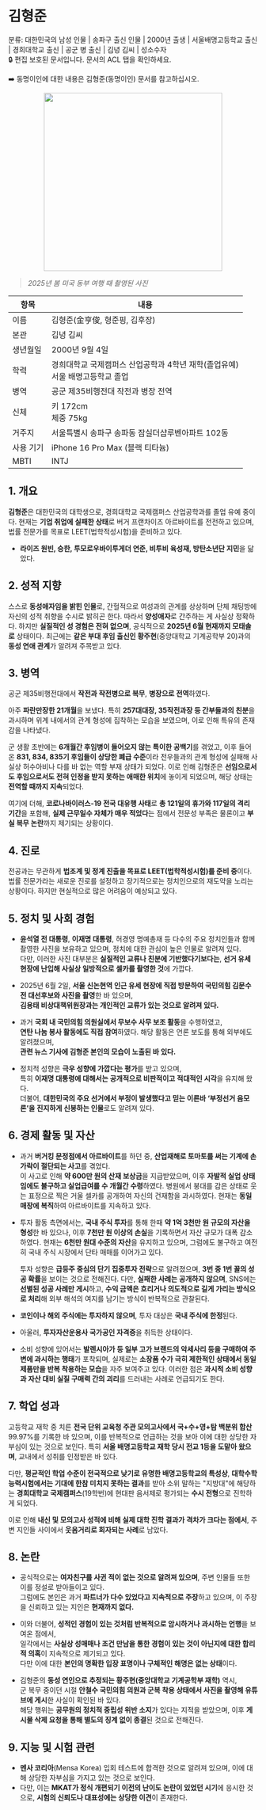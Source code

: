 # 김형준

분류: 대한민국의 남성 인물 | 송파구 출신 인물 | 2000년 출생 | 서울배명고등학교 출신 | 경희대학교 출신 | 공군 병 출신 | 김녕 김씨 | 성소수자  
🔒 편집 보호된 문서입니다. 문서의 ACL 탭을 확인하세요.

➡️ 동명이인에 대한 내용은 김형준(동명이인) 문서를 참고하십시오.

<p align="center">
  <img src="https://kmbzn.com/images/hj.png" width="360" />
</p>

> *2025년 봄 미국 동부 여행 때 촬영된 사진*

| 항목         | 내용                                     |
|--------------|----------------------------------------|
| 이름         | 김형준(金亨俊, 형준핑, 김후장)                |
| 본관         | 김녕 김씨                |
| 생년월일     | 2000년 9월 4일                            |
| 학력    | 경희대학교 국제캠퍼스 산업공학과 4학년 재학(졸업유예)<br>서울 배명고등학교 졸업|
| 병역      | 공군 제35비행전대 작전과 병장 전역             |
| 신체         | 키 172cm<br>체중 75kg                     |
| 거주지       | 서울특별시 송파구 송파동 잠실더샵루벤아파트 102동 |
| 사용 기기    | iPhone 16 Pro Max (블랙 티타늄)          |
| MBTI    | INTJ                        |

## 1. 개요

**김형준**은 대한민국의 대학생으로, 경희대학교 국제캠퍼스 산업공학과를 졸업 유예 중이다. 현재는 **기업 취업에 실패한 상태**로 버거 프랜차이즈 아르바이트를 전전하고 있으며, 법률 전문가를 목표로 LEET(법학적성시험)을 준비하고 있다.
- **라이즈 원빈, 승한, 투모로우바이투게더 연준, 비투비 육성재, 방탄소년단 지민**을 닮았다.

## 2. 성적 지향

스스로 **동성애자임을 밝힌 인물**로, 간헐적으로 여성과의 관계를 상상하며 단체 채팅방에 자신의 성적 취향을 수시로 밝히곤 한다. 따라서 **양성애자**로 간주하는 게 사실상 정확하다. 하지만 **실질적인 성 경험은 전혀 없으며**, 공식적으로 **2025년 6월 현재까지 모태솔로** 상태이다. 최근에는 **같은 부대 후임 출신인 황주현**(중앙대학교 기계공학부 20)과의 **동성 연애 관계**가 알려져 주목받고 있다.

## 3. 병역

공군 제35비행전대에서 **작전과 작전병으로 복무**, **병장으로 전역**하였다.

아주 **파란만장한 21개월**을 보냈다. 특히 **257대대장, 35작전과장 등 간부들과의 친분**을 과시하며 위계 내에서의 관계 형성에 집착하는 모습을 보였으며, 이로 인해 특유의 존재감을 나타냈다.

군 생활 초반에는 **6개월간 후임병이 들어오지 않는 특이한 공백기**를 겪었고, 이후 들어온 **831, 834, 835기 후임들이 상당한 폐급 수준**이라 전우들과의 관계 형성에 실패해 사실상 허수아비나 다를 바 없는 역할 부재 상태가 되었다. 이로 인해 김형준은 **선임으로서도 후임으로서도 전혀 인정을 받지 못하는 애매한 위치**에 놓이게 되었으며, 해당 상태는 **전역할 때까지 지속**되었다.

여기에 더해, **코로나바이러스-19 전국 대유행 사태**로 **총 121일의 휴가와 117일의 격리 기간**을 포함해, **실제 근무일수 자체가 매우 적었다**는 점에서 전문성 부족은 물론이고 **부실 복무 논란**까지 제기되는 상황이다.

## 4. 진로

전공과는 무관하게 **법조계 및 정계 진출을 목표로 LEET(법학적성시험)를 준비 중**이다. 법률 전문가라는 새로운 진로를 설정하고 장기적으로는 정치인으로의 재도약을 노리는 상황이다. 하지만 현실적으로 많은 어려움이 예상되고 있다.

## 5. 정치 및 사회 경험

- **윤석열 전 대통령**, **이재명 대통령**, 허경영 명예총재 등 다수의 주요 정치인들과 함께 촬영한 사진을 보유하고 있으며, 정치에 대한 관심이 높은 인물로 알려져 있다.  
  다만, 이러한 사진 대부분은 **실질적인 교류나 친분에 기반했다기보다는**, **선거 유세 현장에 난입해 사실상 일방적으로 셀카를 촬영한 것**에 가깝다.

- 2025년 6월 2일, **서울 신논현역 인근 유세 현장에 직접 방문하여 국민의힘 김문수 전 대선후보와 사진을 촬영**한 바 있으며,  
  **김용태 비상대책위원장과는 개인적인 교류가 있는 것으로 알려져 있다.**

- 과거 **국회 내 국민의힘 의원실에서 무보수 사무 보조 활동**을 수행하였고,  
  **연탄 나눔 봉사 활동에도 직접 참여**하였다. 해당 활동은 언론 보도를 통해 외부에도 알려졌으며,  
  **관련 뉴스 기사에 김형준 본인의 모습이 노출된 바 있다.**

- 정치적 성향은 **극우 성향에 가깝다는 평가**를 받고 있으며,  
  특히 **이재명 대통령에 대해서는 공개적으로 비판적이고 적대적인 시각**을 유지해 왔다.  
  더불어, **대한민국의 주요 선거에서 부정이 발생했다고 믿는 이른바 ‘부정선거 음모론’을 진지하게 신봉하는 인물**로도 알려져 있다.

## 6. 경제 활동 및 자산

- 과거 **버거킹 문정점에서 아르바이트**를 하던 중, **산업재해로 토마토를 써는 기계에 손가락이 절단되는 사고**를 겪었다.  
  이 사고로 인해 **약 600만 원의 산재 보상금**을 지급받았으며, 이후 **자발적 실업 상태임에도 불구하고 실업급여를 수 개월간 수령**하였다. 병원에서 붕대를 감은 상태로 웃는 표정으로 찍은 거울 셀카를 공개하여 자신의 건재함을 과시하였다. 현재는 **동일 매장에 복직**하여 아르바이트를 지속하고 있다.

- 투자 활동 측면에서는, **국내 주식 투자**를 통해 한때 **약 1억 3천만 원 규모의 자산을 형성**한 바 있으나, 이후 **7천만 원 이상의 손실**을 기록하면서 자산 규모가 대폭 감소하였다. 현재는 **6천만 원대 수준의 자산**을 유지하고 있으며, 그럼에도 불구하고 여전히 국내 주식 시장에서 단타 매매를 이어가고 있다.

  투자 성향은 **급등주 중심의 단기 집중투자 전략**으로 알려졌으며, **3번 중 1번 꼴의 성공 확률**을 보이는 것으로 전해진다. 다만, **실패한 사례는 공개하지 않으며**, SNS에는 **선별된 성공 사례만 게시**하고, **수익 금액은 흐리거나 의도적으로 길게 가리는 방식으로 처리**해 외부 해석의 여지를 남기는 방식이 반복적으로 관찰된다.

- **코인이나 해외 주식에는 투자하지 않으며**, 투자 대상은 **국내 주식에 한정**된다.
- 아울러, **투자자산운용사 국가공인 자격증**을 취득한 상태이다.

- 소비 성향에 있어서는 **발렌시아가 등 일부 고가 브랜드의 악세사리 등을 구매하여 주변에 과시하는 행태**가 포착되며, 실제로는 **소장품 수가 극히 제한적인 상태에서 동일 제품만을 반복 착용하는 모습**을 자주 보여주고 있다. 이러한 점은 **과시적 소비 성향과 자산 대비 실질 구매력 간의 괴리**를 드러내는 사례로 언급되기도 한다.

## 7. 학업 성과

고등학교 재학 중 치른 **전국 단위 교육청 주관 모의고사에서 국+수+영+탐 백분위 합산** 99.97%를 기록한 바 있으며, 이를 반복적으로 언급하는 것을 보아 이에 대한 상당한 자부심이 있는 것으로 보인다.
특히 **서울 배명고등학교 재학 당시 전교 1등을 도맡아 왔으며**, 교내에서 성취를 인정받은 바 있다.

다만, **평균적인 학업 수준이 전국적으로 낮기로 유명한 배명고등학교의 특성상**, **대학수학능력시험에서는 기대에 한참 미치지 못하는 결과**를 받아 소위 말하는 "지방대"에 해당하는 **경희대학교 국제캠퍼스**(19학번)에 현대판 음서제로 평가되는 **수시 전형**으로 진학하게 되었다.

이로 인해 **내신 및 모의고사 성적에 비해 실제 대학 진학 결과가 격차가 크다는 점에서**, 주변 지인들 사이에서 **웃음거리로 회자되는 사례**로 남았다.

## 8. 논란

- 공식적으로는 **여자친구를 사귄 적이 없는 것으로 알려져 있으며**, 주변 인물들 또한 이를 정설로 받아들이고 있다.  
  그럼에도 본인은 과거 **파트너가 다수 있었다고 지속적으로 주장**하고 있으며, 이 주장을 신뢰하고 있는 지인은 **현재까지 없다.**

- 이와 더불어, **성적인 경험이 있는 것처럼 반복적으로 암시하거나 과시하는 언행**을 보여온 점에서,  
  일각에서는 **사실상 성매매나 조건 만남을 통한 경험이 있는 것이 아닌지에 대한 합리적 의혹**이 지속적으로 제기되고 있다.  
  다만 이에 대한 **본인의 명확한 입장 표명이나 구체적인 해명은 없는 상태**이다.

- 김형준의 **동성 연인으로 추정되는 황주현(중앙대학교 기계공학부 재학)** 역시,  
  군 복무 중이던 시절 **안철수 국민의힘 의원과 군복 착용 상태에서 사진을 촬영해 유튜브에 게시**한 사실이 확인된 바 있다.  
  해당 행위는 **공무원의 정치적 중립성 위반 소지**가 있다는 지적을 받았으며, 이후 **게시물 삭제 요청을 통해 별도의 징계 없이 종결**된 것으로 전해진다.

## 9. 지능 및 시험 관련

- **멘사 코리아**(Mensa Korea) 입회 테스트에 합격한 것으로 알려져 있으며, 이에 대해 상당한 자부심을 가지고 있는 것으로 보인다.
- 다만, 이는 **MKAT가 정식 개편되기 이전의 난이도 논란이 있었던 시기**에 응시한 것으로, **시험의 신뢰도나 대표성에는 상당한 이견**이 존재한다.